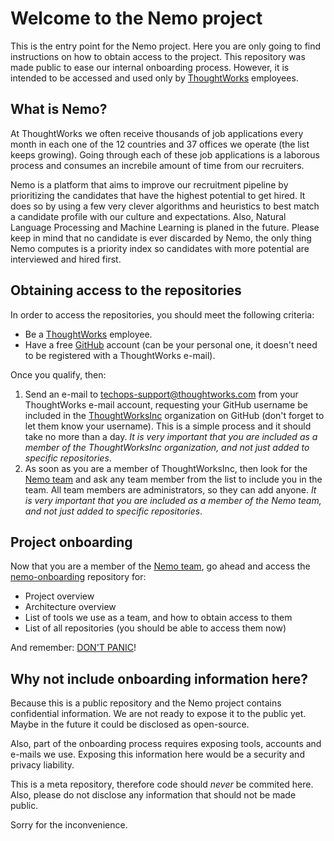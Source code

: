 # Welcome to the Nemo project

This is the entry point for the Nemo project. Here you are only going to find instructions on how to obtain access to the project. This repository was made public to ease our internal onboarding process. However, it is intended to be accessed and used only by [ThoughtWorks](http://thoughtworks.com) employees.

## What is Nemo?

At ThoughtWorks we often receive thousands of job applications every month in each one of the 12 countries and 37 offices we operate (the list keeps growing). Going through each of these job applications is a laborous process and consumes an increbile amount of time from our recruiters.

Nemo is a platform that aims to improve our recruitment pipeline by prioritizing the candidates that have the highest potential to get hired. It does so by using a few very clever algorithms and heuristics to best match a candidate profile with our culture and expectations. Also, Natural Language Processing and Machine Learning is planed in the future. Please keep in mind that no candidate is ever discarded by Nemo, the only thing Nemo computes is a priority index so candidates with more potential are interviewed and hired first.

## Obtaining access to the repositories

In order to access the repositories, you should meet the following criteria:

- Be a [ThoughtWorks](http://thoughtworks.com) employee.
- Have a free [GitHub](https://github.com/join) account (can be your personal one, it doesn't need to be registered with a ThoughtWorks e-mail).

Once you qualify, then:

1. Send an e-mail to techops-support@thoughtworks.com from your ThoughtWorks e-mail account, requesting your GitHub username be included in the [ThoughtWorksInc](https://github.com/ThoughtWorksInc) organization on GitHub (don't forget to let them know your username). This is a simple process and it should take no more than a day. _It is very important that you are included as a member of the ThoughtWorksInc organization, and not just added to specific repositories_.
2. As soon as you are a member of ThoughtWorksInc, then look for the [Nemo team](https://github.com/orgs/ThoughtWorksInc/teams/nemo) and ask any team member from the list to include you in the team. All team members are administrators, so they can add anyone. _It is very important that you are included as a member of the Nemo team, and not just added to specific repositories_.

## Project onboarding

Now that you are a member of the [Nemo team](https://github.com/orgs/ThoughtWorksInc/teams/nemo), go ahead and access the [nemo-onboarding](https://github.com/ThoughtWorksInc/nemo-onboarding) repository for:

- Project overview
- Architecture overview
- List of tools we use as a team, and how to obtain access to them
- List of all repositories (you should be able to access them now)

And remember: [DON'T PANIC](https://en.wikipedia.org/wiki/Phrases_from_The_Hitchhiker%27s_Guide_to_the_Galaxy#Don.27t_Panic)!

## Why not include onboarding information here?

Because this is a public repository and the Nemo project contains confidential information. We are not ready to expose it to the public yet. Maybe in the future it could be disclosed as open-source.

Also, part of the onboarding process requires exposing tools, accounts and e-mails we use. Exposing this information here would be a security and privacy liability.

This is a meta repository, therefore code should *never* be commited here. Also, please do not disclose any information that should not be made public.

Sorry for the inconvenience.
